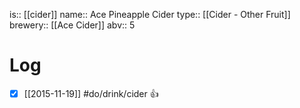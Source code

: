 is:: [[cider]]
name:: Ace Pineapple Cider
type:: [[Cider - Other Fruit]]
brewery:: [[Ace Cider]]
abv:: 5

# Log
- [x] [[2015-11-19]] #do/drink/cider 👍
